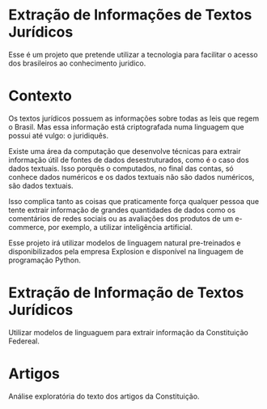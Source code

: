 # Extração de Informações de Textos Jurídicos

Esse é um projeto que pretende utilizar a tecnologia para facilitar o acesso dos brasileiros ao conhecimento juridico.

# Contexto

Os textos jurídicos possuem as informações sobre todas as leis que regem o Brasil. Mas essa informação está criptografada numa linguagem que possui até vulgo: o juridiquês.

Existe uma área da computação que desenvolve técnicas para extrair informação útil de fontes de dados desestruturados, como é o caso dos dados textuais. Isso porquês o computados, no final das contas, só conhece dados numéricos e os dados textuais não são dados numéricos, são dados textuais. 

Isso complica tanto as coisas que praticamente força qualquer pessoa que tente extrair informação de grandes quantidades de dados como os comentários de redes sociais ou as avaliações dos produtos de um e-commerce, por exemplo, a utilizar inteligência artificial.

Esse projeto irá utilizar modelos de linguagem natural pre-treinados e disponibilizados pela empresa Explosion e disponível na linguagem de programação Python.

# Extração de Informação de Textos Jurídicos

Utilizar modelos de linguaguem para extrair informação da Constituição Federeal.

# Artigos

Análise exploratória do texto dos artigos da Constituição.